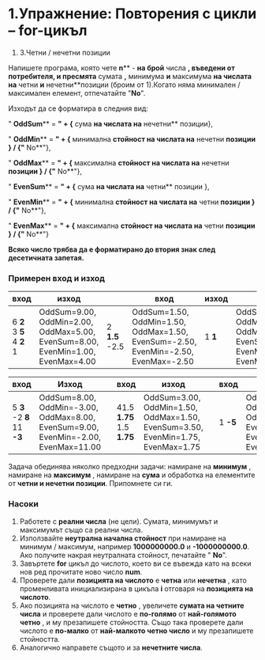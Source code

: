 ﻿# 1.Упражнениe: Повторения с цикли – for-цикъл



1. 3.Четни / нечетни позиции

Напишете програма, която чете **n**** - ****на брой**** числа **, въведени от потребителя, и пресмята** сумата **,** минимума **и** максимума **на числата на** четни **и** нечетни**позиции (броим от 1).Когато няма минимален / максимален елемент, отпечатайте &quot;**No**&quot;.

Изходът да се форматира в следния вид:

&quot; **OddSum**** = **&quot; + {** сума **на числата на** нечетни** позиции},

&quot; **OddMin**** = **&quot; + {** минимална **стойност на числата на** нечетни **позиции } / {&quot;** No**&quot;},

&quot; **OddMax**** = **&quot; + {** максимална **стойност на числата на** нечетни **позиции } / {&quot;** No**&quot;},

&quot; **EvenSum**** = **&quot; + {** сума **на числата на** четни** позиции },

&quot; **EvenMin**** = **&quot; + {** минимална **стойност на числата на** четни **позиции } / {&quot;** No**&quot;},

&quot; **EvenMax**** = **&quot; + {** максимална **стойност на числата на** четни **позиции } / {&quot;** No**&quot;}

**Всяко число трябва да е форматирано до втория знак след десетичната запетая.**

### Примерен вход и изход

| **вход** | **изход** |   | **вход** | **изход** |   | **вход** | **изход** |   | **вход** | **изход** |
| --- | --- | --- | --- | --- | --- | --- | --- | --- | --- | --- |
| 6 **2** 3 **5** 4 **2** 1 | OddSum=9.00, OddMin=2.00, OddMax=5.00, EvenSum=8.00, EvenMin=1.00, EvenMax=4.00 | 2 **1.5** -2.5 | OddSum=1.50, OddMin=1.50, OddMax=1.50, EvenSum=-2.50, EvenMin=-2.50, EvenMax=-2.50 | 1 **1** | OddSum=1.00, OddMin=1.00, OddMax=1.00, EvenSum=0.00, EvenMin=No, EvenMax=No | 0 | OddSum=0.00, OddMin=No, OddMax=No, EvenSum=0.00, EvenMin=No, EvenMax=No |

| **вход** | **Изход** |   | **вход** | **изход** |   | **вход** | **изход** |   | **вход** | **изход** |
| --- | --- | --- | --- | --- | --- | --- | --- | --- | --- | --- |
| 5 **3** -2 **8** 11 **-3** | OddSum=8.00, OddMin=-3.00, OddMax=8.00, EvenSum=9.00, EvenMin=-2.00, EvenMax=11.00 |   | 41.5 **1.75** 1.5 **1.75** | OddSum=3.00, OddMin=1.50, OddMax=1.50, EvenSum=3.50, EvenMin=1.75, EvenMax=1.75 |   | 1 **-5** | OddSum=-5.00, OddMin=-5.00, OddMax=-5.00, EvenSum=0.00, EvenMin=No, EvenMax=No |   | 3 **-1** -2 **-3** | OddSum=-4.00, OddMin=-3.00, OddMax=-1.00, EvenSum=-2.00, EvenMin=-2.00, EvenMax=-2.00 |

Задача обединява няколко предходни задачи: намиране на **минимум** , намиране на **максимум** , намиране на **сума** и обработка на елементите от **четни и нечетни позиции**. Припомнете си ги.

### Насоки

1. Работете с **реални числа** (не цели). Сумата, минимумът и максимумът също са реални числа.
2. Използвайте **неутрална начална стойност** при намиране на минимум / максимум, например **1000000000.0** и **-1000000000.0**. Ако получите накрая неутралната стойност, печатайте &quot; **No**&quot;.
3. Завъртете **for** цикъл до числото, което ви се въвежда като на всеки нов ред прочитате ново число **num**.
4. Проверете дали **позицията на числото** е **четна** или **нечетна** , като променливата инициализирана в цикъла **i** отговаря на **позицията на числото**.
5. Ако позицията на числото е **четно** , увеличете **сумата на четните числа** и проверете дали числото е
**по-голямо** от **най-голямото четно** , и му презапишете стойността. Също така проверете дали числото е **по-малко** от **най-малкото четно число** и му презапишете стойността.
6. Аналогично направете същото и за **нечетните числа**.

